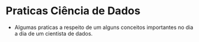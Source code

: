 # Praticas Ciência de Dados
- Algumas praticas a respeito de um alguns conceitos importantes no dia a dia de um cientista de dados.
